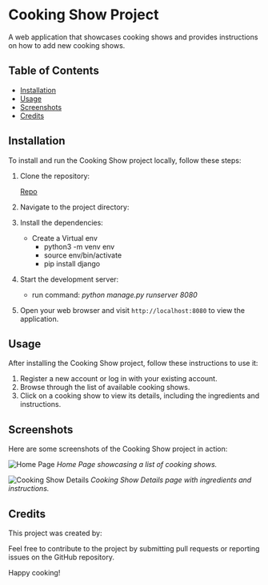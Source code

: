 # Cooking Show Project

A web application that showcases cooking shows and provides instructions on how to add new cooking shows.

## Table of Contents
- [Installation](#installation)
- [Usage](#usage)
- [Screenshots](#screenshots)
- [Credits](#credits)

## Installation
To install and run the Cooking Show project locally, follow these steps:

1. Clone the repository:

   [Repo](https://github.com/kudzaizvov/cookingshows.git)

2.  Navigate to the project directory:
3. Install the dependencies:
   * Create a Virtual env
      * python3 -m venv env   
      * source env/bin/activate
      * pip install django
    
4. Start the development server:
   * run command: *python manage.py runserver 8080*
  
5. Open your web browser and visit `http://localhost:8080` to view the application.

## Usage
After installing the Cooking Show project, follow these instructions to use it:

1. Register a new account or log in with your existing account.
2. Browse through the list of available cooking shows.
3. Click on a cooking show to view its details, including the ingredients and instructions.

## Screenshots
Here are some screenshots of the Cooking Show project in action:

![Home Page](screenshots/home.png)
*Home Page showcasing a list of cooking shows.*

![Cooking Show Details](screenshots/details.png)
*Cooking Show Details page with ingredients and instructions.*

## Credits
This project was created by:


Feel free to contribute to the project by submitting pull requests or reporting issues on the GitHub repository.

Happy cooking!

  







